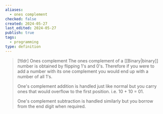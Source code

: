 ```yaml
---
aliases:
  - ones complement
checked: false
created: 2024-05-27
last_edited: 2024-05-27
publish: true
tags:
  - programming
type: definition
---
```

>[!tldr] Ones complement
>The ones complement of a [[Binary|binary]] number is obtained by flipping 1's and 0's. Therefore if you were to add a number with its one complement you would end up with a number of all 1's. 
>
>One's complement addition is handled just like normal but you carry ones that would overflow to the first position. i.e. 10 + 10 = 01.
>
>One's complement subtraction is handled similarly but you borrow from the end digit when required.

